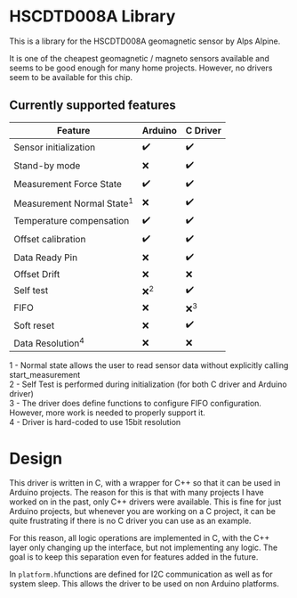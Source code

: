 # HSCDTD008A Library

This is a library for the HSCDTD008A geomagnetic sensor by Alps Alpine.

It is one of the cheapest geomagnetic / magneto sensors available and seems to be good enough for many home projects. However, no drivers seem to be available for this chip.

## Currently supported features


| Feature | Arduino | C Driver |
|--|--|--|
| Sensor initialization | ✔️ | ✔️ |
| Stand-by mode| ❌ | ✔️  |
| Measurement Force State | ✔️ | ✔️ |
| Measurement Normal State<sup>1</sup> | ❌ | ✔️ |
| Temperature compensation | ✔️ | ✔️ |
| Offset calibration | ✔️ | ✔️ |
| Data Ready Pin| ❌ | ✔️  |
| Offset Drift | ❌ | ❌  |
| Self test| ❌<sup>2</sup> | ✔️  |
| FIFO | ❌ | ❌<sup>3</sup> |
| Soft reset| ❌ | ✔️  |
| Data Resolution<sup>4</sup>| ❌ | ❌ |

1 - Normal state allows the user to read sensor data without explicitly calling start_measurement  
2 - Self Test is performed during initialization (for both C driver and Arduino driver)  
3 - The driver does define functions to configure FIFO configuration. However, more work is needed to properly support it.  
4 - Driver is hard-coded to use 15bit resolution  


# Design
This driver is written in C, with a wrapper for C++ so that it can be used in Arduino projects. The reason for this is that with many projects I have worked on in the past, only C++ drivers were available. This is fine for just Arduino projects, but whenever you are working on a C project, it can be quite frustrating if there is no C driver you can use as an example.

For this reason, all logic operations are implemented in C, with the C++ layer only changing up the interface, but not implementing any logic. The goal is to keep this separation even for features added in the future.

In `platform.h`functions are defined for I2C communication as well as for system sleep. This allows the driver to be used on non Arduino platforms.
